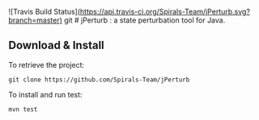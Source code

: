 ![Travis Build Status][(https://api.travis-ci.org/Spirals-Team/jPerturb.svg?branch=master)](https://api.travis-ci.org/Spirals-Team/jPerturb)
git
# jPerturb : a state perturbation tool for Java.

## Download & Install

To retrieve the project:
```
git clone https://github.com/Spirals-Team/jPerturb
```

To install and run test:
```
mvn test
```